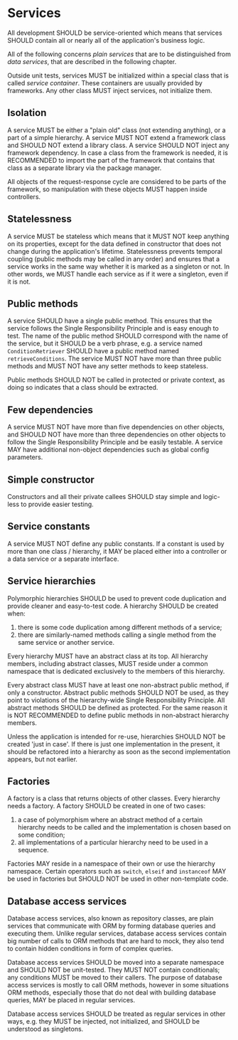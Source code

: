 Services
========

All development SHOULD be service-oriented which means that services
SHOULD contain all or nearly all of the application's business logic.

All of the following concerns *plain services* that are to be
distinguished from *data services*, that are described in the following
chapter.

Outside unit tests, services MUST be initialized within a special
class that is called *service container*. These containers are usually
provided by frameworks. Any other class MUST inject services, not
initialize them.

## Isolation

A service MUST be either a "plain old" class (not extending anything),
or a part of a simple hierarchy. A service MUST NOT extend a framework
class and SHOULD NOT extend a library class. A service SHOULD NOT inject
any framework dependency. In case a class from the framework is needed,
it is RECOMMENDED to import the part of the framework that contains
that class as a separate library via the package manager.

All objects of the request-response cycle are considered to be parts of
the framework, so manipulation with these objects MUST happen inside
controllers.

## Statelessness

A service MUST be stateless which means that it MUST NOT keep anything
on its properties, except for the data defined in constructor that does
not change during the application's lifetime. Statelessness prevents
temporal coupling (public methods may be called in any order) and
ensures that a service works in the same way whether it is marked as a
singleton or not. In other words, we MUST handle each service as if it
were a singleton, even if it is not.

## Public methods

A service SHOULD have a single public method. This ensures that the
service follows the Single Responsibility Principle and is easy enough
to test. The name of the public method SHOULD correspond with the name
of the service, but it SHOULD be a verb phrase, e.g. a service named
`ConditionRetriever` SHOULD have a public method named
`retrieveConditions`. The service MUST NOT have more than three public
methods and MUST NOT have any setter methods to keep stateless.

Public methods SHOULD NOT be called in protected or private context,
as doing so indicates that a class should be extracted.

## Few dependencies

A service MUST NOT have more than five dependencies on other objects,
and SHOULD NOT have more than three dependencies on other objects to
follow the Single Responsibility Principle and be easily testable.
A service MAY have additional non-object dependencies such as global
config parameters.

## Simple constructor

Constructors and all their private callees SHOULD stay simple and
logic-less to provide easier testing.

## Service constants

A service MUST NOT define any public constants. If a constant is used
by more than one class / hierarchy, it MAY be placed either into a
controller or a data service or a separate interface.

## Service hierarchies

Polymorphic hierarchies SHOULD be used to prevent code duplication and
provide cleaner and easy-to-test code. A hierarchy SHOULD be created
when:
1) there is some code duplication among different methods of a service;
2) there are similarly-named methods calling a single method from the
same service or another service.

Every hierarchy MUST have an abstract class at its top. All hierarchy
members, including abstract classes, MUST reside under a common
namespace that is dedicated exclusively to the members of this
hierarchy.

Every abstract class MUST have at least one non-abstract public
method, if only a constructor. Abstract public methods SHOULD NOT be
used, as they point to violations of the hierarchy-wide Single
Responsibility Principle. All abstract methods SHOULD be defined as
protected. For the same reason it is NOT RECOMMENDED to define public
methods in non-abstract hierarchy members.

Unless the application is intended for re-use, hierarchies SHOULD NOT be
created 'just in case'. If there is just one implementation in the
present, it should be refactored into a hierarchy as soon as the second
implementation appears, but not earlier.

## Factories

A factory is a class that returns objects of other classes. Every
hierarchy needs a factory. A factory SHOULD be created in one of two
cases:
1) a case of polymorphism where an abstract method of a certain
hierarchy needs to be called and the implementation is chosen based on
some condition;
2) all implementations of a particular hierarchy need to be used in a
sequence.

Factories MAY reside in a namespace of their own or use the hierarchy
namespace. Certain operators such as `switch`, `elseif` and `instanceof`
MAY be used in factories but SHOULD NOT be used in other non-template
code.

## Database access services

Database access services, also known as repository classes, are plain
services that communicate with ORM by forming database queries and
executing them. Unlike regular services, database access services
contain big number of calls to ORM methods that are hard to mock, they
also tend to contain hidden conditions in form of complex queries.

Database access services SHOULD be moved into a separate namespace
and SHOULD NOT be unit-tested. They MUST NOT contain conditionals;
any conditions MUST be moved to their callers. The purpose of database
access services is mostly to call ORM methods, however in some
situations ORM methods, especially those that do not deal with
building database queries, MAY be placed in regular services.

Database access services SHOULD be treated as regular services in other
ways, e.g. they MUST be injected, not initialized, and SHOULD be
understood as singletons.
